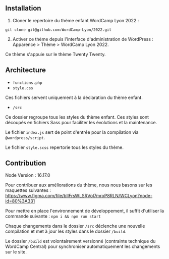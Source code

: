 ## Installation

1. Cloner le repertoire du thème enfant WordCamp Lyon 2022 :

```git clone git@github.com:WordCamp-Lyon/2022.git```

2. Activer ce thème depuis l'interface d'administration de WordPress : Apparence > Thème > WordCamp Lyon 2022.

Ce thème s'appuie sur le thème Twenty Twenty.

## Architecture

* `functions.php`
* `style.css`

Ces fichiers servent uniquement à la déclaration du thème enfant.

* `/src`

Ce dossier regroupe tous les styles du thème enfant. Ces styles sont découpés en fichiers Sass pour faciliter les évolutions et la maintenance.

Le fichier `index.js` sert de point d'entrée pour la compilation via `@wordpress/script`. 

Le fichier `style.scss` repertorie tous les styles du thème.

## Contribution

Node Version : 16.17.0

Pour contribuer aux améliorations du thème, nous nous basons sur les maquettes suivantes : https://www.figma.com/file/bIlFrsWLSRVol7mroP8RLN/WCLyon?node-id=80%3A331

Pour mettre en place l'environnement de développement, il suffit d'utiliser la commande suivante : 
```npm i && npm run start```

Chaque changements dans le dossier `/src` déclenche une nouvelle compilation et met à jour les styles dans le dossier `/build`. 

Le dossier `/build` est volontairement versionné (contrainte technique du WordCamp Central) pour synchroniser automatiquement les changements sur le site.
